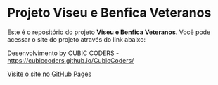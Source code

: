 # Projeto Viseu e Benfica Veteranos

Este é o repositório do projeto **Viseu e Benfica Veteranos**. Você pode acessar o site do projeto através do link abaixo:

Desenvolvimento by CUBIC CODERS -  https://cubiccoders.github.io/CubicCoders/

[Visite o site no GitHub Pages](https://cubiccoders.github.io/ProjetoViseuEBenficaVeteranos/)
